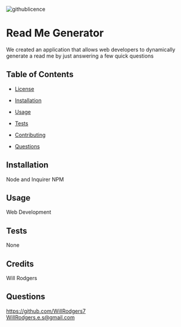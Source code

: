 ![githublicence](https://img.shields.io/badge/APACHE%202.0-Licence-blue)
 # Read Me Generator
 We created an application that allows web developers to dynamically generate a read me by just answering a few quick questions

 ## Table of Contents 

 * [License](#license)
 
 * [Installation](#installation)
 
 * [Usage](#usage)
 
 * [Tests](#tests)
 
 * [Contributing](#contribute)
 
 * [Questions](#questions)

## Installation
Node and Inquirer NPM
## Usage
Web Development
## Tests
None
## Credits
Will Rodgers
## Questions
<https://github.com/WillRodgers7></br>
WillRodgers.e.s@gmail.com





